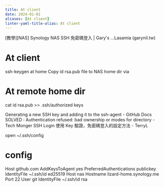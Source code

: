 ```yaml
---
title: At client
date: 2024-01-01
aliases: [At client]
linter-yaml-title-alias: At client
---
```

[教學][NAS] Synology NAS SSH 免密碼登入 | Gary's ...Lasamia (garynil.tw)

# At client
ssh-keygen at home
Copy id rsa.pub file to NAS home dir via 
# At remote home dir
cat id rsa.pub >> .ssh/authorized keys

Generating a new SSH key and adding it to the ssh-agent - GitHub Docs
SOLVED : Authentication refused: bad ownership or modes for directory - Tech Monger
SSH Login 使用 Key 驗證，免密碼登入的設定方法 - TerryL


 open ~/.ssh/config     
 # config
Host github.com
  AddKeysToAgent yes
  PreferredAuthentications publickey
  IdentityFile ~/.ssh/id ed25519
Host nas
  Hostname lizard-home.synology.me
  Port 22
  User git
  IdentityFile ~/.ssh/id rsa